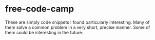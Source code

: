 # free-code-camp

These are simply code snippets I found particularly interesting. Many of them solve a common problem in a very short, precise manner. Some of them could be interesting in the future. 
